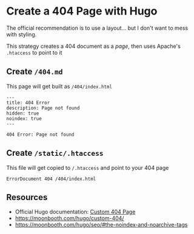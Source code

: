 # Create a 404 Page with Hugo

The official recommendation is to use a layout... but I don't want to mess with styling.

This strategy creates a 404 document as a _page_, then uses Apache's `.htaccess` to point to it



## Create `/404.md`

This page will get built as `/404/index.html`

```
---
title: 404 Error
description: Page not found
hidden: true
noindex: true
---

404 Error: Page not found
```

## Create `/static/.htaccess`

This file will get copied to `/.htaccess` and point to your 404 page

```
ErrorDocument 404 /404/index.html
```

## Resources
* Official Hugo documentation: [Custom 404 Page](https://gohugo.io/templates/404/)
* https://moonbooth.com/hugo/custom-404/
* https://moonbooth.com/hugo/seo/#the-noindex-and-noarchive-tags

